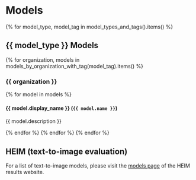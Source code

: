 # Models

{% for model_type, model_tag in model_types_and_tags().items() %}

## {{ model_type }} Models

{% for organization, models in models_by_organization_with_tag(model_tag).items() %}

### {{ organization }}

{% for model in models %}

#### {{ model.display_name }} (`{{ model.name }}`)

{{ model.description }}

{% endfor %}
{% endfor %}
{% endfor %}

## HEIM (text-to-image evaluation)

For a list of text-to-image models, please visit the [models page](https://crfm.stanford.edu/heim/latest/?models) of the HEIM results website.
